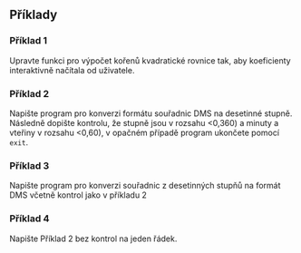 ## Příklady
### Příklad 1
Upravte funkci pro výpočet kořenů kvadratické rovnice tak, aby koeficienty
interaktivně načítala od uživatele.

### Příklad 2
Napište program pro konverzi formátu souřadnic DMS na desetinné stupně. Následně
dopište kontrolu, že stupně jsou v rozsahu <0,360) a minuty a vteřiny v rozsahu
<0,60), v opačném případě program ukončete pomocí `exit`.

### Příklad 3
Napište program pro konverzi souřadnic z desetinných stupňů na formát DMS včetně
kontrol jako v příkladu 2

### Příklad 4
Napište Příklad 2 bez kontrol na jeden řádek.
